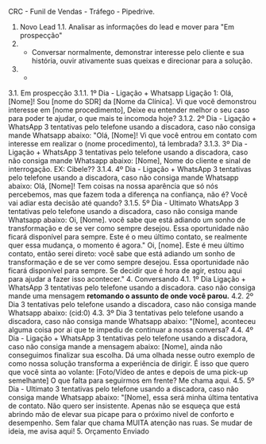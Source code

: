 CRC - Funil de Vendas - Tráfego - Pipedrive.
1. Novo Lead
1.1. Analisar as informações do lead e mover para "Em prospecção"
2. - Conversar normalmente, demonstrar interesse pelo cliente e sua história, ouvir
ativamente suas queixas e direcionar para a solução.
3. -
3.1. Em prospecção
3.1.1. 1º Dia - Ligação + Whatsapp Ligação 1: Olá, [Nome]! Sou [nome do SDR] da [Nome da
Clínica]. Vi que você demonstrou interesse em [nome procedimento], Deixe eu entender melhor o
seu caso para poder te ajudar, o que mais te incomoda hoje?
3.1.2. 2º Dia - Ligação + WhatsApp 3 tentativas pelo telefone usando a discadora, caso não
consiga mande Whatsapp abaixo: "Olá, [Nome]! Vi que você entrou em contato com interesse em
realizar o (nome procedimento), tá lembrada?
3.1.3. 3º Dia - Ligação + WhatsApp 3 tentativas pelo telefone usando a discadora, caso não
consiga mande Whatsapp abaixo: [Nome], Nome do cliente e sinal de interrogação. EX: Cibele??
3.1.4. 4º Dia - Ligação + WhatsApp 3 tentativas pelo telefone usando a discadora, caso não
consiga mande Whatsapp abaixo: Olá, [Nome]! Tem coisas na nossa aparência que só nós
percebemos, mas que fazem toda a diferença na confiança, não é? Você vai adiar esta decisão
até quando?
3.1.5. 5º Dia - Ultimato WhatsApp 3 tentativas pelo telefone usando a discadora, caso não consiga
mande Whatsapp abaixo: Oi, [Nome]. você sabe que está adiando um sonho de transformação e
de se ver como sempre desejou. Essa oportunidade não ficará disponível para sempre. Este é o
meu último contato, se realmente quer essa mudança, o momento é agora." Oi, [nome]. Este é
meu último contato, então serei direto: você sabe que está adiando um sonho de transformação e
de se ver como sempre desejou. Essa oportunidade não ficará disponível para sempre. Se decidir
que é hora de agir, estou aqui para ajudar a fazer isso acontecer."
4. Conversando
4.1. 1º Dia Ligação + WhatsApp 3 tentativas pelo telefone usando a discadora. caso não consiga
mande uma mensagem **retomando o assunto de onde você parou.**
4.2. 2º Dia 3 tentativas pelo telefone usando a discadora, caso não consiga mande Whatsapp abaixo:
(cid:0)
4.3. 3º Dia 3 tentativas pelo telefone usando a discadora, caso não consiga mande Whatsapp abaixo:
"[Nome], aconteceu alguma coisa por ai que te impediu de continuar a nossa conversa?
4.4. 4º Dia - Ligação + WhatsApp 3 tentativas pelo telefone usando a discadora, caso não consiga
mande a mensagem abaixo: [Nome], ainda não conseguimos finalizar sua escolha. Dá uma olhada
nesse outro exemplo de como nossa solução transforma a experiência de dirigir. É isso que quero
que você sinta ao volante: [Foto/Vídeo de antes e depois de uma pick-up semelhante] O que falta
para seguirmos em frente? Me chama aqui.
4.5. 5º Dia - Ultimato 3 tentativas pelo telefone usando a discadora, caso não consiga mande
Whatsapp abaixo: "[Nome], essa será minha última tentativa de contato. Não quero ser insistente.
Apenas não se esqueça que está abrindo mão de elevar sua picape para o próximo nivel de conforto
e desempenho. Sem falar que chama MUITA atenção nas ruas. Se mudar de ideia, me avisa aqui!
5. Orçamento Enviado